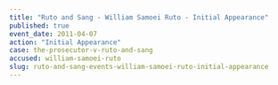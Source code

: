 ```yaml
---
title: "Ruto and Sang - William Samoei Ruto - Initial Appearance"
published: true
event_date: 2011-04-07
action: "Initial Appearance"
case: the-prosecutor-v-ruto-and-sang
accused: william-samoei-ruto
slug: ruto-and-sang-events-william-samoei-ruto-initial-appearance
---
```

